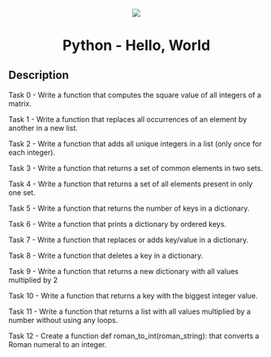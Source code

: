 <h4 align="center">
    <div class="HeaderSticker">
        <img src="https://media.giphy.com/media/aEwLTJvYxwo1L09oyP/giphy.gif"/>
    </div>
    <h1 align="center"> Python - Hello, World </h1>
</h4>

## Description
Task 0 - Write a function that computes the square value of all integers of a matrix.

Task 1 - Write a function that replaces all occurrences of an element by another in a new list.

Task 2 - Write a function that adds all unique integers in a list (only once for each integer).

Task 3 - Write a function that returns a set of common elements in two sets.

Task 4 - Write a function that returns a set of all elements present in only one set.

Task 5 - Write a function that returns the number of keys in a dictionary.

Task 6 - Write a function that prints a dictionary by ordered keys.

Task 7 - Write a function that replaces or adds key/value in a dictionary.

Task 8 - Write a function that deletes a key in a dictionary.

Task 9 - Write a function that returns a new dictionary with all values multiplied by 2

Task 10 - Write a function that returns a key with the biggest integer value.

Task 11 - Write a function that returns a list with all values multiplied by a number without using any loops.

Task 12 - Create a function def roman_to_int(roman_string): that converts a Roman numeral to an integer.
